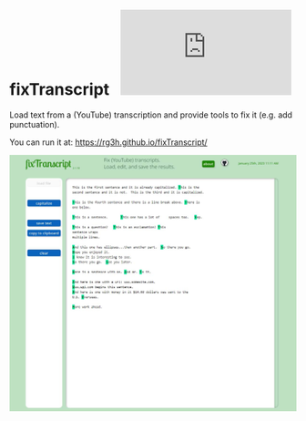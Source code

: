 # fixTranscript &nbsp; [![GitHub license](https://badgen.net/github/license/Naereen/Strapdown.js)](https://github.com/Naereen/StrapDown.js/blob/master/LICENSE)
Load text from a (YouTube) transcription and provide tools to fix it (e.g. add punctuation).

You can run it at: <a href="https://rg3h.github.io/fixTranscript/">https://rg3h.github.io/fixTranscript/</a>

![screenshot](https://github.com/rg3h/fixTranscript/blob/main/assets/images/screenshot.jpg?raw=true)
